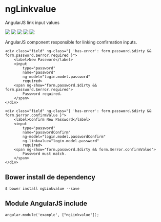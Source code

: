 # ngLinkvalue
AngularJS link input values

<p>
  <a href="https://gitter.im/miamarti/ngLinkvalue" target="_blank"><img src="https://img.shields.io/gitter/room/nwjs/nw.js.svg"></a>
  <img src="https://img.shields.io/badge/ngLinkvalue-release-green.svg">
  <img src="https://img.shields.io/badge/version-1.0.0-blue.svg">
  <img src="https://img.shields.io/github/license/mashape/apistatus.svg">
  <a href="https://github.com/miamarti/ngLinkvalue/tarball/master"><img src="https://img.shields.io/github/downloads/atom/atom/latest/total.svg"></a>
</p>

AngularJS component responsible for linking confirmation inputs.

```
<div class="field" ng-class="{ 'has-error': form.password.$dirty && form.password.$error.required }">
    <label>New Password</label>
    <input 
        type="password" 
        name="password" 
        ng-model="login.model.password" 
        required>
    <span ng-show="form.password.$dirty && form.password.$error.required">
        Password required.
    </span>
</div>

<div class="field" ng-class="{ 'has-error': form.password.$dirty && form.$error.confirmValue }">
    <label>Confirm New Password</label>
    <input 
        type="password" 
        name="passwordConfirm" 
        ng-model="login.model.passwordConfirm" 
        ng-linkvalue="login.model.password" 
        required>
    <span ng-show="form.password.$dirty && form.$error.confirmValue">
        Password must match.
    </span>
</div>
```

## Bower install de dependency
```
$ bower install ngLinkvalue --save
```

## Module AngularJS include
```
angular.module('example', ["ngLinkvalue"]);
```
